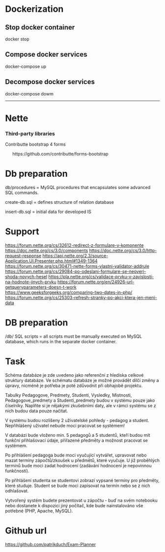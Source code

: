 # Dockerization

## Stop docker container

docker stop <containerName>

## Compose docker services

docker-compose up

## Decompose docker services

docker-compose dowm

<hr>

# Nette

### Third-party libraries
Contributte bootstrap 4 forms

<ul>
    https://github.com/contributte/forms-bootstrap
</ul>

# Db preparation

db/procedures = MySQL procedures that encapsulates some advanced SQL commands.

create-db.sql = defines structure of relation database

insert-db.sql = initial data for developed IS


# Support

https://forum.nette.org/cs/32612-redirect-z-formulare-v-komonente
https://doc.nette.org/cs/3.0/components
https://doc.nette.org/cs/3.0/http-request-response
https://api.nette.org/2.3/source-Application.UI.Presenter.php.html#1349-1364
https://forum.nette.org/cs/30471-nette-forms-vlastni-validator-addrule
https://forum.nette.org/cs/29084-po-odeslani-formulare-se-neoveri-shoda-novych-hesel
https://pla.nette.org/cs/validace-prvku-v-zavislosti-na-hodnote-jinych-prvku
https://forum.nette.org/en/24926-url-getqueryparameters-doesn-t-work
https://www.geeksforgeeks.org/comparing-two-dates-in-php/
https://forum.nette.org/cs/25303-refresh-stranky-po-akci-ktera-jen-meni-data


# DB preparation

/db/  SQL scripts = all scripts must be manually executed on MySQL database, which runs in the separate docker container.


# Task

Schéma databáze je zde uvedeno jako referenční z hlediska celkové struktury databáze. Ve schématu databáze je možné provádět dílčí změny a úpravy, nicméně je potřeba je poté zdůvodnit při obhajobě projektu. 

Tabulky Pedagogove, Predmety, Studenti, Vysledky, Mistnosti, Pedagogove_predmety a Studenti_predmety budou v systému pouze jako číselníky. Naplňte si je nějakými zkušebními daty, ale v rámci systému se z nich budou data pouze načítat.

V systému budou rozlišeny 2 uživatelské pohledy - pedagog a student. Nepřihlášený uživatel nebude moci pracovat se systémem!

V databázi bude vloženo min. 5 pedagogů a 5 studentů, kteří budou mít funkční přihlašovací údaje, přiřazené předměty a možnost pracovat se systémem.

Po přihlášení pedagoga bude moci vyučující vytvářet, upravovat nebo mazat termíny zápočtů/zkoušek u předmětů, které vyučuje. U již proběhlých termínů bude moci zadat hodnocení (zadávání hodnocení je nepovinnou funkčností).

Po přihlášení studenta se studentovi zobrazí vypsané termíny pro předměty, které studuje. Student se bude moci zapisovat na termín nebo se z nich odhlašovat.

Vytvořený systém budete prezentovat u zápočtu - buď na svém notebooku nebo dostanete k dispozici jiný počítač, kde bude nainstalováno vše potřebné (PHP, Apache, MySQL).



# Github url

https://github.com/patrikduch/Exam-Planner